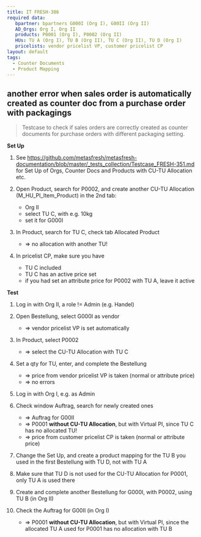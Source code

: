```yaml
---
title: IT FRESH-386
required data:
   bpartner: bpartners G000I (Org I), G00II (Org II)
   AD_Orgs: Org I, Org II 
   products: P0001 (Org I), P0002 (Org II)
   HUs: TU A (Org I), TU B (Org II), TU C (Org II), TU D (Org I)
   pricelists: vendor pricelist VP, customer pricelist CP
layout: default
tags:
  - Counter Documents
  - Product Mapping
---
```

## another error when sales order is automatically created as counter doc from a purchase order with packagings
> Testcase to check if sales orders are correctly created
> as counter documents for purchase orders with different
> packaging setting.

**Set Up**

1. See https://github.com/metasfresh/metasfresh-documentation/blob/master/_tests_collection/Testcase_FRESH-351.md for Set Up of Orgs, Counter Docs and Products with CU-TU Allocation etc.

1. Open Product, search for P0002, and create another CU-TU Allocation (M_HU_PI_Item_Product) in the 2nd tab:

	* Org II
	* select TU C, with e.g. 10kg
	* set it for G000I
	
1. In Product, search for TU C, check tab Allocated Product

	* => no allocation with another TU!

1. In pricelist CP, make sure you have 

	* TU C included
	* TU C has an active price set
	* if you had set an attribute price for P0002 with TU A, leave it active
	
	
**Test**
	
1. Log in with Org II, a role != Admin (e.g. Handel)

1. Open Bestellung, select G000I as vendor

	* => vendor pricelist VP is set automatically
	
1. In Product, select P0002

	* => select the CU-TU Allocation with TU C
	
1. Set a qty for TU, enter, and complete the Bestellung

	* => price from vendor pricelist VP is taken (normal or attribute price)
	* => no errors
	
1. Log in with Org I, e.g. as Admin

1. Check window Auftrag, search for newly created ones

	* => Auftrag for G00II
	* => P0001 **without CU-TU Allocation**, but with Virtual PI, since TU C has no allocated TU!
	* => price from customer pricelist CP is taken (normal or attribute price)

1. Change the Set Up, and create a product mapping for the TU B you used in the first Bestellung with TU D, not with TU A

1. Make sure that TU D is not used for the CU-TU Allocation for P0001, only TU A is used there

1. Create and complete another Bestellung for G000I, with P0002, using TU B (in Org II)

1. Check the Auftrag for G00II (in Org I)

	* => P0001 **without CU-TU Allocation**, but with Virtual PI, since the allocated TU A used for P0001 has no allocation with TU B
